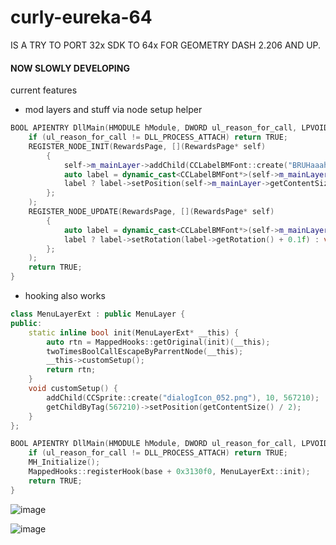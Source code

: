 # curly-eureka-64

IS A TRY TO PORT 32x SDK TO 64x FOR GEOMETRY DASH 2.206 AND UP.

#### NOW SLOWLY DEVELOPING

current features
- mod layers and stuff via node setup helper
```cpp
BOOL APIENTRY DllMain(HMODULE hModule, DWORD ul_reason_for_call, LPVOID lpReserved) {
    if (ul_reason_for_call != DLL_PROCESS_ATTACH) return TRUE;
    REGISTER_NODE_INIT(RewardsPage, [](RewardsPage* self)
        {
            self->m_mainLayer->addChild(CCLabelBMFont::create("BRUHaaahahah\nwat?", "goldFont.fnt"), 10, 724);
            auto label = dynamic_cast<CCLabelBMFont*>(self->m_mainLayer->getChildByTag(724));
            label ? label->setPosition(self->m_mainLayer->getContentSize() / 2) : void();
        };
    );
    REGISTER_NODE_UPDATE(RewardsPage, [](RewardsPage* self)
        {
            auto label = dynamic_cast<CCLabelBMFont*>(self->m_mainLayer->getChildByTag(724));
            label ? label->setRotation(label->getRotation() + 0.1f) : void();
        };
    );
    return TRUE;
}
```
- hooking also works
```cpp
class MenuLayerExt : public MenuLayer {
public:
    static inline bool init(MenuLayerExt* __this) {
        auto rtn = MappedHooks::getOriginal(init)(__this);
        twoTimesBoolCallEscapeByParrentNode(__this);
        __this->customSetup();
        return rtn;
    }
    void customSetup() {
        addChild(CCSprite::create("dialogIcon_052.png"), 10, 567210);
        getChildByTag(567210)->setPosition(getContentSize() / 2);
    }
};

BOOL APIENTRY DllMain(HMODULE hModule, DWORD ul_reason_for_call, LPVOID lpReserved) {
    if (ul_reason_for_call != DLL_PROCESS_ATTACH) return TRUE;
    MH_Initialize();
    MappedHooks::registerHook(base + 0x3130f0, MenuLayerExt::init);
    return TRUE;
}
```

![image](https://github.com/user-attachments/assets/b1394628-aef3-4feb-a6ed-179cba613a20)

![image](https://github.com/user-attachments/assets/5bde69e5-6e1f-494c-aab5-500f929356e1)

